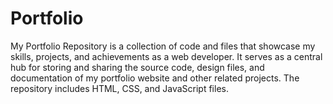 # Portfolio
My Portfolio Repository is a collection of code and files that showcase my skills, projects, and achievements as a web developer. It serves as a central hub for storing and sharing the source code, design files, and documentation of my portfolio website and other related projects. The repository includes HTML, CSS, and JavaScript files.
